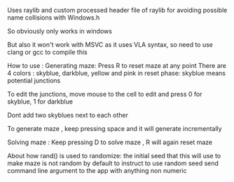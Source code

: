 Uses raylib and custom processed header file of raylib for avoiding possible name collisions with Windows.h

So obviously only works in windows

But also it won't work with MSVC as it uses VLA syntax, so need to use clang or gcc to compile this


How to use :
Generating maze:
Press R to reset maze at any point
There are 4 colors : skyblue, darkblue, yellow and pink
in reset phase: skyblue means potential junctions

To edit the junctions, move mouse to the cell to edit and press 0 for skyblue, 1 for darkblue

Dont add two skyblues next to each other

To generate maze , keep pressing space and it will generate incrementally

Solving maze :
Keep pressing D to solve maze , R will again reset maze


About how rand() is used to randomize:
the initial seed that this will use to make maze is not random by default
to instruct to use random seed send command line argument to the app with anything non numeric
